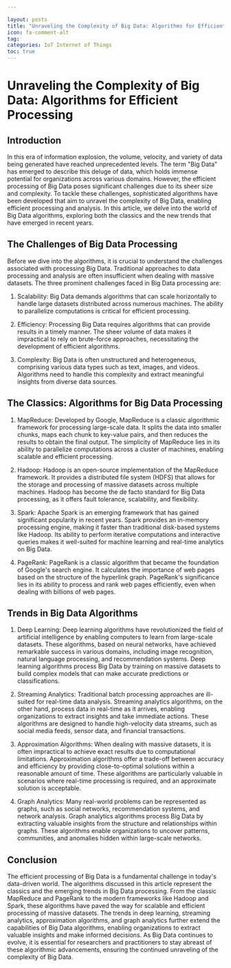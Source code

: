 ```yaml
---

layout: posts
title: "Unraveling the Complexity of Big Data: Algorithms for Efficient Processing"
icon: fa-comment-alt
tag:      
categories: IoT Internet of Things
toc: true
---
```




# Unraveling the Complexity of Big Data: Algorithms for Efficient Processing

## Introduction

In this era of information explosion, the volume, velocity, and variety of data being generated have reached unprecedented levels. The term "Big Data" has emerged to describe this deluge of data, which holds immense potential for organizations across various domains. However, the efficient processing of Big Data poses significant challenges due to its sheer size and complexity. To tackle these challenges, sophisticated algorithms have been developed that aim to unravel the complexity of Big Data, enabling efficient processing and analysis. In this article, we delve into the world of Big Data algorithms, exploring both the classics and the new trends that have emerged in recent years.

## The Challenges of Big Data Processing

Before we dive into the algorithms, it is crucial to understand the challenges associated with processing Big Data. Traditional approaches to data processing and analysis are often insufficient when dealing with massive datasets. The three prominent challenges faced in Big Data processing are:

1. Scalability: Big Data demands algorithms that can scale horizontally to handle large datasets distributed across numerous machines. The ability to parallelize computations is critical for efficient processing.

2. Efficiency: Processing Big Data requires algorithms that can provide results in a timely manner. The sheer volume of data makes it impractical to rely on brute-force approaches, necessitating the development of efficient algorithms.

3. Complexity: Big Data is often unstructured and heterogeneous, comprising various data types such as text, images, and videos. Algorithms need to handle this complexity and extract meaningful insights from diverse data sources.

## The Classics: Algorithms for Big Data Processing

1. MapReduce: Developed by Google, MapReduce is a classic algorithmic framework for processing large-scale data. It splits the data into smaller chunks, maps each chunk to key-value pairs, and then reduces the results to obtain the final output. The simplicity of MapReduce lies in its ability to parallelize computations across a cluster of machines, enabling scalable and efficient processing.

2. Hadoop: Hadoop is an open-source implementation of the MapReduce framework. It provides a distributed file system (HDFS) that allows for the storage and processing of massive datasets across multiple machines. Hadoop has become the de facto standard for Big Data processing, as it offers fault tolerance, scalability, and flexibility.

3. Spark: Apache Spark is an emerging framework that has gained significant popularity in recent years. Spark provides an in-memory processing engine, making it faster than traditional disk-based systems like Hadoop. Its ability to perform iterative computations and interactive queries makes it well-suited for machine learning and real-time analytics on Big Data.

4. PageRank: PageRank is a classic algorithm that became the foundation of Google's search engine. It calculates the importance of web pages based on the structure of the hyperlink graph. PageRank's significance lies in its ability to process and rank web pages efficiently, even when dealing with billions of web pages.

## Trends in Big Data Algorithms

1. Deep Learning: Deep learning algorithms have revolutionized the field of artificial intelligence by enabling computers to learn from large-scale datasets. These algorithms, based on neural networks, have achieved remarkable success in various domains, including image recognition, natural language processing, and recommendation systems. Deep learning algorithms process Big Data by training on massive datasets to build complex models that can make accurate predictions or classifications.

2. Streaming Analytics: Traditional batch processing approaches are ill-suited for real-time data analysis. Streaming analytics algorithms, on the other hand, process data in real-time as it arrives, enabling organizations to extract insights and take immediate actions. These algorithms are designed to handle high-velocity data streams, such as social media feeds, sensor data, and financial transactions.

3. Approximation Algorithms: When dealing with massive datasets, it is often impractical to achieve exact results due to computational limitations. Approximation algorithms offer a trade-off between accuracy and efficiency by providing close-to-optimal solutions within a reasonable amount of time. These algorithms are particularly valuable in scenarios where real-time processing is required, and an approximate solution is acceptable.

4. Graph Analytics: Many real-world problems can be represented as graphs, such as social networks, recommendation systems, and network analysis. Graph analytics algorithms process Big Data by extracting valuable insights from the structure and relationships within graphs. These algorithms enable organizations to uncover patterns, communities, and anomalies hidden within large-scale networks.

## Conclusion

The efficient processing of Big Data is a fundamental challenge in today's data-driven world. The algorithms discussed in this article represent the classics and the emerging trends in Big Data processing. From the classic MapReduce and PageRank to the modern frameworks like Hadoop and Spark, these algorithms have paved the way for scalable and efficient processing of massive datasets. The trends in deep learning, streaming analytics, approximation algorithms, and graph analytics further extend the capabilities of Big Data algorithms, enabling organizations to extract valuable insights and make informed decisions. As Big Data continues to evolve, it is essential for researchers and practitioners to stay abreast of these algorithmic advancements, ensuring the continued unraveling of the complexity of Big Data.